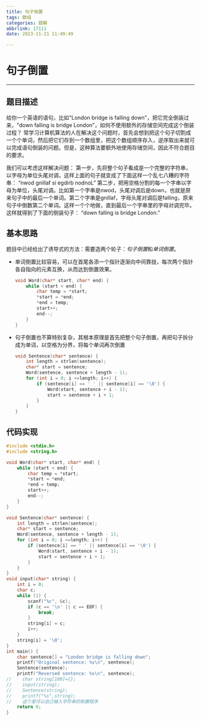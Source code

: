 ```yaml
---
title: 句子倒置
tags: 数组
categories: 题解
abbrlink: 17111
date: 2023-11-21 11:49:49

---
```


# 句子倒置

---

## 题目描述

给你一个英语的语句，比如"London bridge is falling down"，把它完全倒装过来，"down falling is bridge London"，如何不使用额外的存储空间完成这个倒装过程？
常学习计算机算法的人在解决这个问题时，首先会想到把这个句子切割成一个个单词，然后把它们存到一个数组里，把这个数组顺序存入，逆序取出来就可以完成语句倒装的问题。但是，这种算法要额外地使用存储空间，因此不符合题目的要求。

<!--more-->

我们可以考虑这样解决问题：
第一步，先将整个句子看成是一个完整的字符串，以字母为单位头尾对调，这样上面的句子就变成了下面这样一个乱七八糟的字符串：
“nwod gnillaf si egdirb nodnoL”
第二步，把用空格分割的每一个字串以字母为单位，头尾对调。比如第一个字串是nwod，头尾对调后是down，也就是原来句子中的最后一个单词。第二个字串是gnillaf，字母头尾对调后是falling，原来句子中倒数第二个单词。这样一个个地做，直到最后一个字串里的字母对调完毕。这样就得到了下面的倒装句子：
“down falling is bridge London.”





## 基本思路

题目中已经给出了诱导式的方法：需要造两个轮子：*句子倒置*和*单词倒置*。

* 单词倒置比较容易，可以在首尾各添一个指针逐渐向中间靠拢，每次两个指针各自指向的元素互换，从而达到倒置效果。

  ```c
  void Word(char* start, char* end) {
      while (start < end) {
          char temp = *start;
          *start = *end;
          *end = temp;
          start++;
          end--;
      }
  }
  ```

  

* 句子倒置也不算特别复杂，其根本原理是首先把整个句子倒置，再把句子拆分成为单词，以空格为分界，将每个单词再次倒置

  ```c
  void Sentence(char* sentence) {
      int length = strlen(sentence);
      char* start = sentence;
      Word(sentence, sentence + length - 1);
      for (int i = 0; i <=length; i++) {
          if (sentence[i] == ' ' || sentence[i] == '\0') {
              Word(start, sentence + i - 1);
              start = sentence + i + 1;
          }
      }
  }
  ```



## 代码实现

```c
#include <stdio.h>
#include <string.h>

void Word(char* start, char* end) {
    while (start < end) {
        char temp = *start;
        *start = *end;
        *end = temp;
        start++;
        end--;
    }
}

void Sentence(char* sentence) {
    int length = strlen(sentence);
    char* start = sentence;
    Word(sentence, sentence + length - 1);
    for (int i = 0; i <=length; i++) {
        if (sentence[i] == ' ' || sentence[i] == '\0') {
            Word(start, sentence + i - 1);
            start = sentence + i + 1;
        }
    }
}
void input(char* string) {
    int i = 0;
    char c;
    while (1) {
        scanf("%c", &c);
        if (c == '\n' || c == EOF) {
            break;
        }
        string[i] = c;
        i++;
    }
    string[i] = '\0';
}
int main() {
    char sentence[] = "London bridge is falling down";
    printf("Original sentence: %s\n", sentence);
    Sentence(sentence);
    printf("Reversed sentence: %s\n", sentence);
//    char string[100]={};
//    input(string);
//    Sentence(string);
//    printf("%s",string);
//    这个是可以自己输入字符串的倒置程序
    return 0;
}
```



​	
